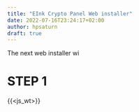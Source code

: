 ```yaml
---
title: "EInk Crypto Panel Web installer"
date: 2022-07-16T23:24:17+02:00
author: hpsaturn
draft: true
---
```


The next web installer wi

# STEP 1

{{<js_wt>}}